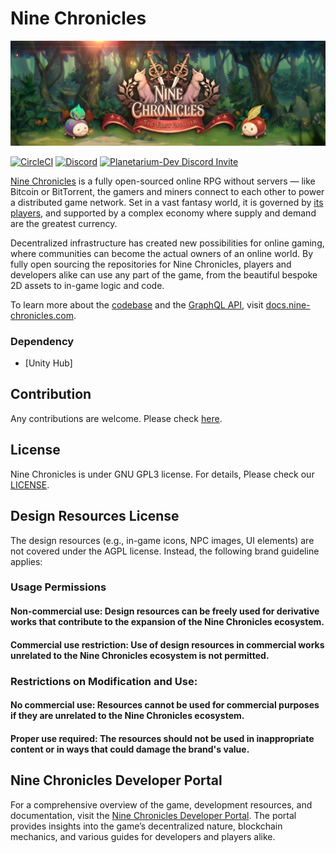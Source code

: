 Nine Chronicles
===============
![Nine Chronicles Banner][9c-banner]

[![CircleCI][ci-badge]][ci]
[![Discord][Discord-badge]][Discord]
[![Planetarium-Dev Discord Invite](https://img.shields.io/discord/928926944937013338?color=6278DA&label=Planetarium-dev&logo=discord&logoColor=white)](https://discord.gg/RYJDyFRYY7)

[Nine Chronicles][9c] is a fully open-sourced online RPG without servers — like Bitcoin or BitTorrent,
the gamers and miners connect to each other to power a distributed game network.
Set in a vast fantasy world, it is governed by [its players][Discord], and supported by a complex economy
where supply and demand are the greatest currency.

Decentralized infrastructure has created new possibilities for online gaming, where communities
can become the actual owners of an online world. By fully open sourcing the repositories for
Nine Chronicles, players and developers alike can use any part of the game, from the beautiful
bespoke 2D assets to in-game logic and code.

To learn more about the [codebase][9c-source-code-guide] and the [GraphQL API][9c-api-guide],
visit [docs.nine-chronicles.com][9c-docs].

[ci-badge]: https://circleci.com/gh/planetarium/nekoyume-unity.svg?style=svg&circle-token=ca79d4f6281fe60cdde55d0f1c3d97d561106bda
[ci]: https://circleci.com/gh/planetarium/nekoyume-unity
[Discord-badge]: https://img.shields.io/discord/539405872346955788.svg?color=7289da&logo=discord&logoColor=white
[Discord]: https://discord.gg/planetarium
[9c]: https://nine-chronicles.com
[9c-docs]: https://docs.nine-chronicles.com
[9c-api-guide]: https://docs.nine-chronicles.com/api-guide
[9c-source-code-guide]: https://docs.nine-chronicles.com/source-code-guide
[9c-banner]: docs/9c-banner.jpeg


### Dependency
 - [Unity Hub]


## Contribution
Any contributions are welcome. Please check [here](CONTRIBUTING.md).


## License
Nine Chronicles is under GNU GPL3 license. For details, Please check our [LICENSE](LICENSE).


## Design Resources License
The design resources (e.g., in-game icons, NPC images, UI elements) are not covered under the AGPL license. Instead, the following brand guideline applies:

### Usage Permissions
#### Non-commercial use: Design resources can be freely used for derivative works that contribute to the expansion of the Nine Chronicles ecosystem.
#### Commercial use restriction: Use of design resources in commercial works unrelated to the Nine Chronicles ecosystem is not permitted.
### Restrictions on Modification and Use:
#### No commercial use: Resources cannot be used for commercial purposes if they are unrelated to the Nine Chronicles ecosystem.
#### Proper use required: The resources should not be used in inappropriate content or in ways that could damage the brand's value.


 ## Nine Chronicles Developer Portal
For a comprehensive overview of the game, development resources, and documentation, visit the [Nine Chronicles Developer Portal]. The portal provides insights into the game’s decentralized nature, blockchain mechanics, and various guides for developers and players alike.

[Nine Chronicles Developer Portal]: https://nine-chronicles.dev/
